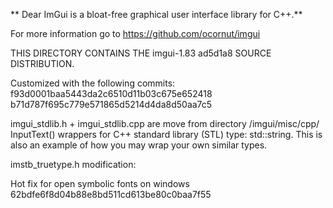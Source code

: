 ** Dear ImGui is a bloat-free graphical user interface library for C++.**

For more information go to https://github.com/ocornut/imgui

THIS DIRECTORY CONTAINS THE imgui-1.83 ad5d1a8 SOURCE DISTRIBUTION.


Customized with the following commits:
f93d0001baa5443da2c6510d11b03c675e652418
b71d787f695c779e571865d5214d4da8d50aa7c5

imgui_stdlib.h + imgui_stdlib.cpp are move from directory /imgui/misc/cpp/
InputText() wrappers for C++ standard library (STL) type: std::string.
This is also an example of how you may wrap your own similar types.

imstb_truetype.h modification:

Hot fix for open symbolic fonts on windows
62bdfe6f8d04b88e8bd511cd613be80c0baa7f55
